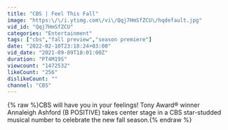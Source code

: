 ```yaml
---
title: "CBS | Feel This Fall"
image: "https:\/\/i.ytimg.com\/vi\/Qqj7HmSfZCU\/hqdefault.jpg"
vid_id: "Qqj7HmSfZCU"
categories: "Entertainment"
tags: ["cbs","fall preview","season premiere"]
date: "2022-02-10T23:18:24+03:00"
vid_date: "2021-09-09T18:01:00Z"
duration: "PT4M19S"
viewcount: "1472532"
likeCount: "256"
dislikeCount: ""
channel: "CBS"
---
```

{% raw %}CBS will have you in your feelings! Tony Award® winner Annaleigh Ashford (B POSITIVE) takes center stage in a CBS star-studded musical number to celebrate the new fall season.{% endraw %}
